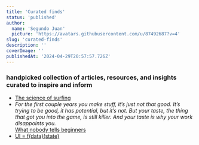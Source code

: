 ```yaml
---
title: 'Curated finds'
status: 'published'
author:
  name: 'Segundo Juan'
  picture: 'https://avatars.githubusercontent.com/u/87492687?v=4'
slug: 'curated-finds'
description: ''
coverImage: ''
publishedAt: '2024-04-29T20:57:57.726Z'
---
```


### handpicked collection of articles, resources, and insights curated to inspire and inform

- [The science of surfing](https://annex.exploratorium.edu/the-world/surfing/physics/)
- *For the first couple years you make stuff, it’s just not that good. It’s trying to be good, it has potential, but it’s not. But your taste, the thing that got you into the game, is still killer. And your taste is why your work disappoints you.*\
  [What nobody tells beginners](https://numerocinqmagazine.com/2011/05/13/what-nobody-tells-beginners-ira-glass-on-storytelling/)
- [UI = f(data)(state)](https://overreacted.io/the-two-reacts/)